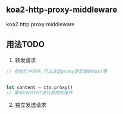 ## koa2-http-proxy-middleware
koa2 http proxy middleware
## 用法TODO

1. 转发请求

``` javascript
// 初始化中间件,可以决定proxy到后端的host等


let content = ctx.proxy()
// 拿到content进行其他的操作


```

2. 独立发送请求